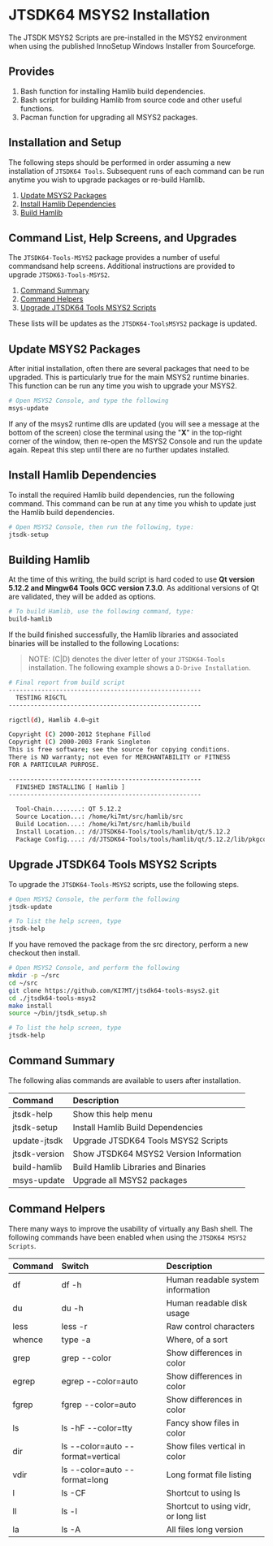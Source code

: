 # JTSDK64 MSYS2 Installation

The JTSDK MSYS2 Scripts are pre-installed in the MSYS2 environment when using
the published InnoSetup Windows Installer from Sourceforge.

## Provides

1. Bash function for installing Hamlib build dependencies.
1. Bash script for building Hamlib from source code and other useful functions.
1. Pacman function for upgrading all MSYS2 packages.

## Installation and Setup

The following steps should be performed in order assuming a new installation
of `JTSDK64 Tools`. Subsequent runs of each command can be run anytime you
wish to upgrade packages or re-build Hamlib.

1. [Update MSYS2 Packages](#update-msys2-packages)
1. [Install Hamlib Dependencies](#install-hamlib-dependencies)
1. [Build Hamlib](#build-hamlib)

## Command List, Help Screens, and Upgrades

The `JTSDK64-Tools-MSYS2` package provides a number of useful commandsand help
screens. Additional instructions are provided to upgrade `JTSDK63-Tools-MSYS2`.

1. [Command Summary](#command-summary)
1. [Command Helpers](#command-helpers)
1. [Upgrade JTSDK64 Tools MSYS2 Scripts](#upgrade-jtsdk64-tools-msys2-scripts)

These lists will be updates as the `JTSDK64-ToolsMSYS2` package is updated.

## Update MSYS2 Packages

After initial installation, often there are several packages that need to be
upgraded. This is particularly true for the main MSYS2 runtime binaries. This
function can be run any time you wish to upgrade your MSYS2.

```bash
# Open MSYS2 Console, and type the following
msys-update
```

If any of the msys2 runtime dlls are updated (you will see a message at
the bottom of the screen) close the terminal using the "**X**" in the top-right
corner of the window, then re-open the MSYS2 Console and run the update again.
Repeat this step until there are no further updates installed.

## Install Hamlib Dependencies

To install the required Hamlib build dependencies, run the following command.
This command can be run at any time you whish to update just the Hamlib build
dependencies.

```bash
# Open MSYS2 Console, then run the following, type:
jtsdk-setup
```

## Building Hamlib

At the time of this writing, the build script is hard coded to use **Qt version
5.12.2 and Mingw64 Tools GCC version 7.3.0**. As additional versions of Qt are
validated, they will be added as options.

```bash
# To build Hamlib, use the following command, type:
build-hamlib
```
If the build finished successfully, the Hamlib libraries and associated binaries
will be installed to the following Locations:

>NOTE: (C|D) denotes the diver letter of your `JTSDK64-Tools` installation. The
following example shows a `D-Drive Installation`.

```bash
# Final report from build script
-----------------------------------------------------
  TESTING RIGCTL
-----------------------------------------------------

rigctl(d), Hamlib 4.0~git

Copyright (C) 2000-2012 Stephane Fillod
Copyright (C) 2000-2003 Frank Singleton
This is free software; see the source for copying conditions.
There is NO warranty; not even for MERCHANTABILITY or FITNESS
FOR A PARTICULAR PURPOSE.

-----------------------------------------------------
  FINISHED INSTALLING [ Hamlib ]
-----------------------------------------------------

  Tool-Chain........: QT 5.12.2
  Source Location...: /home/ki7mt/src/hamlib/src
  Build Location....: /home/ki7mt/src/hamlib/build
  Install Location..: /d/JTSDK64-Tools/tools/hamlib/qt/5.12.2
  Package Config....: /d/JTSDK64-Tools/tools/hamlib/qt/5.12.2/lib/pkgconfig/hamlib.pc
```

## Upgrade JTSDK64 Tools MSYS2 Scripts

To upgrade the `JTSDK64-Tools-MSYS2` scripts, use the following steps.

```bash
# Open MSYS2 Console, the perform the following
jtsdk-update

# To list the help screen, type
jtsdk-help
```

If you have removed the package from the src directory, perform a new checkout
then install.

```bash
# Open MSYS2 Console, and perform the following
mkdir -p ~/src
cd ~/src
git clone https://github.com/KI7MT/jtsdk64-tools-msys2.git
cd ./jtsdk64-tools-msys2
make install
source ~/bin/jtsdk_setup.sh

# To list the help screen, type
jtsdk-help
```

## Command Summary

The following alias commands are available to users after installation.

| Command       | Description                                      |
| :------------ |:------------------------------------------------ |
| jtsdk-help    | Show this help menu                              |
| jtsdk-setup   | Install Hamlib Build Dependencies                |
| update-jtsdk  | Upgrade JTSDK64 Tools MSYS2 Scripts              |
| jtsdk-version | Show JTSDK64 MSYS2 Version Information           |
| build-hamlib  | Build Hamlib Libraries and Binaries              |
| msys-update   | Upgrade all MSYS2 packages                       |

## Command Helpers

There many ways to improve the usability of virtually any Bash shell. The following
commands have been enabled when using the `JTSDK64 MSYS2 Scripts`.

| Command  | Switch             | Description                            |
| :------- | :----------------- |:-------------------------------------- |
| df       | df -h              | Human readable system information      |
| du       | du -h              | Human readable disk usage              |
| less     | less -r            | Raw control characters                 |
| whence   | type -a            | Where, of a sort                       |
| grep     | grep --color       | Show differences in color              |
| egrep    | egrep --color=auto | Show differences in color              |
| fgrep    | fgrep --color=auto | Show differences in color              |
| ls       | ls -hF --color=tty | Fancy show files in color              |
| dir      | ls --color=auto --format=vertical | Show files vertical in color |
| vdir     | ls --color=auto --format=long | Long format file listing |
| l        | ls -CF | Shortcut to using ls |
| ll       | ls -l  | Shortcut to using vidr, or long list |
| la       | ls -A  | All files long version |
